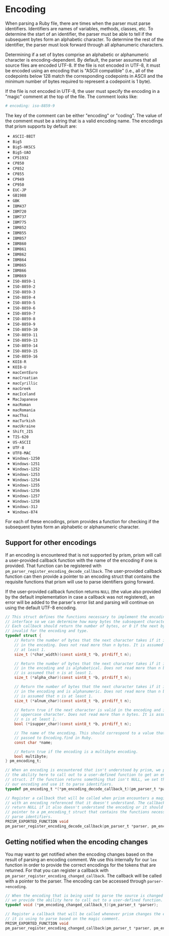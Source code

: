 # Encoding

When parsing a Ruby file, there are times when the parser must parse identifiers. Identifiers are names of variables, methods, classes, etc. To determine the start of an identifier, the parser must be able to tell if the subsequent bytes form an alphabetic character. To determine the rest of the identifier, the parser must look forward through all alphanumeric characters.

Determining if a set of bytes comprise an alphabetic or alphanumeric character is encoding-dependent. By default, the parser assumes that all source files are encoded UTF-8. If the file is not encoded in UTF-8, it must be encoded using an encoding that is "ASCII compatible" (i.e., all of the codepoints below 128 match the corresponding codepoints in ASCII and the minimum number of bytes required to represent a codepoint is 1 byte).

If the file is not encoded in UTF-8, the user must specify the encoding in a "magic" comment at the top of the file. The comment looks like:

```ruby
# encoding: iso-8859-9
```

The key of the comment can be either "encoding" or "coding". The value of the comment must be a string that is a valid encoding name. The encodings that prism supports by default are:

* `ASCII-8BIT`
* `Big5`
* `Big5-HKSCS`
* `Big5-UAO`
* `CP51932`
* `CP850`
* `CP852`
* `CP855`
* `CP949`
* `CP950`
* `EUC-JP`
* `GB1988`
* `GBK`
* `IBM437`
* `IBM720`
* `IBM737`
* `IBM775`
* `IBM852`
* `IBM855`
* `IBM857`
* `IBM860`
* `IBM861`
* `IBM862`
* `IBM864`
* `IBM865`
* `IBM866`
* `IBM869`
* `ISO-8859-1`
* `ISO-8859-2`
* `ISO-8859-3`
* `ISO-8859-4`
* `ISO-8859-5`
* `ISO-8859-6`
* `ISO-8859-7`
* `ISO-8859-8`
* `ISO-8859-9`
* `ISO-8859-10`
* `ISO-8859-11`
* `ISO-8859-13`
* `ISO-8859-14`
* `ISO-8859-15`
* `ISO-8859-16`
* `KOI8-R`
* `KOI8-U`
* `macCentEuro`
* `macCroatian`
* `macCyrillic`
* `macGreek`
* `macIceland`
* `MacJapanese`
* `macRoman`
* `macRomania`
* `macThai`
* `macTurkish`
* `macUkraine`
* `Shift_JIS`
* `TIS-620`
* `US-ASCII`
* `UTF-8`
* `UTF8-MAC`
* `Windows-1250`
* `Windows-1251`
* `Windows-1252`
* `Windows-1253`
* `Windows-1254`
* `Windows-1255`
* `Windows-1256`
* `Windows-1257`
* `Windows-1258`
* `Windows-31J`
* `Windows-874`

For each of these encodings, prism provides a function for checking if the subsequent bytes form an alphabetic or alphanumeric character.

## Support for other encodings

If an encoding is encountered that is not supported by prism, prism will call a user-provided callback function with the name of the encoding if one is provided. That function can be registered with `pm_parser_register_encoding_decode_callback`. The user-provided callback function can then provide a pointer to an encoding struct that contains the requisite functions that prism will use to parse identifiers going forward.

If the user-provided callback function returns `NULL` (the value also provided by the default implementation in case a callback was not registered), an error will be added to the parser's error list and parsing will continue on using the default UTF-8 encoding.

```c
// This struct defines the functions necessary to implement the encoding
// interface so we can determine how many bytes the subsequent character takes.
// Each callback should return the number of bytes, or 0 if the next bytes are
// invalid for the encoding and type.
typedef struct {
    // Return the number of bytes that the next character takes if it is valid
    // in the encoding. Does not read more than n bytes. It is assumed that n is
    // at least 1.
    size_t (*char_width)(const uint8_t *b, ptrdiff_t n);

    // Return the number of bytes that the next character takes if it is valid
    // in the encoding and is alphabetical. Does not read more than n bytes. It
    // is assumed that n is at least 1.
    size_t (*alpha_char)(const uint8_t *b, ptrdiff_t n);

    // Return the number of bytes that the next character takes if it is valid
    // in the encoding and is alphanumeric. Does not read more than n bytes. It
    // is assumed that n is at least 1.
    size_t (*alnum_char)(const uint8_t *b, ptrdiff_t n);

    // Return true if the next character is valid in the encoding and is an
    // uppercase character. Does not read more than n bytes. It is assumed that
    // n is at least 1.
    bool (*isupper_char)(const uint8_t *b, ptrdiff_t n);

    // The name of the encoding. This should correspond to a value that can be
    // passed to Encoding.find in Ruby.
    const char *name;

    // Return true if the encoding is a multibyte encoding.
    bool multibyte;
} pm_encoding_t;

// When an encoding is encountered that isn't understood by prism, we provide
// the ability here to call out to a user-defined function to get an encoding
// struct. If the function returns something that isn't NULL, we set that to
// our encoding and use it to parse identifiers.
typedef pm_encoding_t *(*pm_encoding_decode_callback_t)(pm_parser_t *parser, const uint8_t *name, size_t width);

// Register a callback that will be called when prism encounters a magic comment
// with an encoding referenced that it doesn't understand. The callback should
// return NULL if it also doesn't understand the encoding or it should return a
// pointer to a pm_encoding_t struct that contains the functions necessary to
// parse identifiers.
PRISM_EXPORTED_FUNCTION void
pm_parser_register_encoding_decode_callback(pm_parser_t *parser, pm_encoding_decode_callback_t callback);
```

## Getting notified when the encoding changes

You may want to get notified when the encoding changes based on the result of parsing an encoding comment. We use this internally for our `lex` function in order to provide the correct encodings for the tokens that are returned. For that you can register a callback with `pm_parser_register_encoding_changed_callback`. The callback will be called with a pointer to the parser. The encoding can be accessed through `parser->encoding`.

```c
// When the encoding that is being used to parse the source is changed by prism,
// we provide the ability here to call out to a user-defined function.
typedef void (*pm_encoding_changed_callback_t)(pm_parser_t *parser);

// Register a callback that will be called whenever prism changes the encoding
// it is using to parse based on the magic comment.
PRISM_EXPORTED_FUNCTION void
pm_parser_register_encoding_changed_callback(pm_parser_t *parser, pm_encoding_changed_callback_t callback);
```
